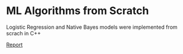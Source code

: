 # ML Algorithms from Scratch

Logistic Regression and Native Bayes models were implemented from scrach in C++

[Report](/ML-Algorithms-from-Scratch/ML_Algorithms_from_Scratch_Report)
